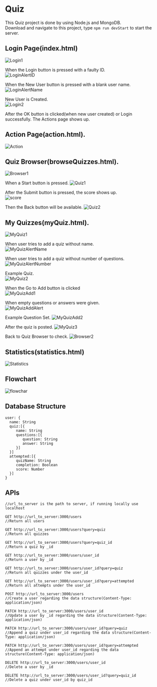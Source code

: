 # Quiz
 This Quiz project is done by using Node.js and MongoDB.  
 Download and navigate to this project, type `npm run devStart` to start the server.
 
 ## Login Page(index.html)
 ![Login1](QuizPics/Login1.png)
 
 When the Login button is pressed with a faulty ID.   
 ![LoginAlertID](QuizPics/LoginAlertID.png)
 
 When the New User button is pressed with a blank user name.   
 ![LoginAlertName](QuizPics/LoginAlertUserName.png)
 
 New User is Created.   
 ![Login2](QuizPics/Login2.png)
 
 After the OK button is clicked(when new user created) or Login successfully. 
 The Actions page shows up. 
 
 ## Action Page(action.html). 
 ![Action](QuizPics/Actions.png)
 
 ## Quiz Browser(browseQuizzes.html). 
 ![Browser1](QuizPics/QuizBrowser1.png)
 
 When a Start button is pressed. 
 ![Quiz1](QuizPics/Quiz1.png)
 
 After the Submit button is pressed, the score shows up.   
 ![score](QuizPics/ScoreAlert.png)
 
 Then the Back button will be available. 
 ![Quiz2](QuizPics/Quiz2.png)
 
 ## My Quizzes(myQuiz.html). 
 ![MyQuiz1](QuizPics/MyQuiz1.png)
 
 When user tries to add a quiz without name.   
 ![MyQuizAlertName](QuizPics/MyQuizAlertQuizName.png)
 
 When user tries to add a quiz without number of questions.   
 ![MyQuizAlertNumber](QuizPics/MyQuizAlertQuizNumber.png)
 
 Example Quiz.   
 ![MyQuiz2](QuizPics/MyQuiz2.png)
 
 When the Go to Add button is clicked  
 ![MyQuizAdd1](QuizPics/MyQuizAdd1.png)
 
 When empty questions or answers were given.   
 ![MyQuizAddAlert](QuizPics/MyQuizAddAlert.png)
 
 Example Question Set. 
 ![MyQuizAdd2](QuizPics/MyQuizAdd2.png)
 
 After the quiz is posted. 
 ![MyQuiz3](QuizPics/MyQuiz3.png)
 
 Back to Quiz Browser to check. 
 ![Browser2](QuizPics/QuizBrowser2.png)
 
 ## Statistics(statistics.html)
 ![Statistics](QuizPics/Statistics.png)

 ## Flowchart
 ![flowchar](QuizPics/frontend-flowchart.png)
 
 ## Database Structure
 ```
 user: {
   name: String
   quiz:[{
      name: String
      questions:[{
         question: String
         answer: String
      }]
   }]
   attempted:[{
      quizName: String
      completion: Boolean
      score: Number
   }]
}
 ```
 
  ## APIs
  ```
  //url_to_server is the path to server, if running locally use localhost
  
  GET http://url_to_server:3000/users 
  //Return all users
  
  GET http://url_to_server:3000/users?query=quiz 
  //Return all quizzes
  
  GET http://url_to_server:3000/users?query=quiz_id 
  //Return a quiz by _id
  
  GET http://url_to_server:3000/users/user_id 
  //Return a user by _id
  
  GET http://url_to_server:3000/users/user_id?query=quiz 
  //Return all quizzes under the user_id
  
  GET http://url_to_server:3000/users/user_id?query=attempted 
  //Return all attempts under the user_id
  
  POST http://url_to_server:3000/users 
  //Create a user regarding the data structure(Content-Type: application/json)
  
  PATCH http://url_to_server:3000/users/user_id 
  //Update a user by _id regarding the data structure(Content-Type: application/json)
  
  PATCH http://url_to_server:3000/users/user_id?query=quiz 
  //Append a quiz under user_id regarding the data structure(Content-Type: application/json)
  
  PATCH http://url_to_server:3000/users/user_id?query=attempted 
  //Append an attempt under user_id regarding the data structure(Content-Type: application/json)
  
  DELETE http://url_to_server:3000/users/user_id 
  //Delete a user by _id
  
  DELETE http://url_to_server:3000/users/user_id?query=quiz_id 
  //Delete a quiz under user_id by quiz_id
  ```
 
